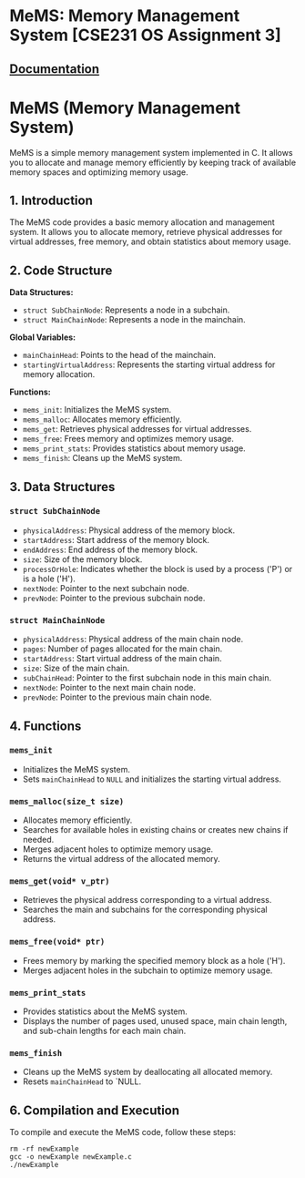 # MeMS: Memory Management System [CSE231 OS Assignment 3]
[Documentation](https://docs.google.com/document/d/1Gs9kC3187lLrinvK1SueTc8dHCJ0QP43eRlrCRlXiCY/edit?usp=sharing)
---

# MeMS (Memory Management System)

MeMS is a simple memory management system implemented in C. It allows you to allocate and manage memory efficiently by keeping track of available memory spaces and optimizing memory usage.

## 1. Introduction
The MeMS code provides a basic memory allocation and management system. It allows you to allocate memory, retrieve physical addresses for virtual addresses, free memory, and obtain statistics about memory usage.

## 2. Code Structure
**Data Structures:**
- `struct SubChainNode`: Represents a node in a subchain.
- `struct MainChainNode`: Represents a node in the mainchain.

**Global Variables:**
- `mainChainHead`: Points to the head of the mainchain.
- `startingVirtualAddress`: Represents the starting virtual address for memory allocation.

**Functions:**
- `mems_init`: Initializes the MeMS system.
- `mems_malloc`: Allocates memory efficiently.
- `mems_get`: Retrieves physical addresses for virtual addresses.
- `mems_free`: Frees memory and optimizes memory usage.
- `mems_print_stats`: Provides statistics about memory usage.
- `mems_finish`: Cleans up the MeMS system.

## 3. Data Structures
### `struct SubChainNode`
- `physicalAddress`: Physical address of the memory block.
- `startAddress`: Start address of the memory block.
- `endAddress`: End address of the memory block.
- `size`: Size of the memory block.
- `processOrHole`: Indicates whether the block is used by a process ('P') or is a hole ('H').
- `nextNode`: Pointer to the next subchain node.
- `prevNode`: Pointer to the previous subchain node.

### `struct MainChainNode`
- `physicalAddress`: Physical address of the main chain node.
- `pages`: Number of pages allocated for the main chain.
- `startAddress`: Start virtual address of the main chain.
- `size`: Size of the main chain.
- `subChainHead`: Pointer to the first subchain node in this main chain.
- `nextNode`: Pointer to the next main chain node.
- `prevNode`: Pointer to the previous main chain node.

## 4. Functions
### `mems_init`
- Initializes the MeMS system.
- Sets `mainChainHead` to `NULL` and initializes the starting virtual address.

### `mems_malloc(size_t size)`
- Allocates memory efficiently.
- Searches for available holes in existing chains or creates new chains if needed.
- Merges adjacent holes to optimize memory usage.
- Returns the virtual address of the allocated memory.

### `mems_get(void* v_ptr)`
- Retrieves the physical address corresponding to a virtual address.
- Searches the main and subchains for the corresponding physical address.

### `mems_free(void* ptr)`
- Frees memory by marking the specified memory block as a hole ('H').
- Merges adjacent holes in the subchain to optimize memory usage.

### `mems_print_stats`
- Provides statistics about the MeMS system.
- Displays the number of pages used, unused space, main chain length, and sub-chain lengths for each main chain.

### `mems_finish`
- Cleans up the MeMS system by deallocating all allocated memory.
- Resets `mainChainHead` to `NULL.

## 6. Compilation and Execution
To compile and execute the MeMS code, follow these steps:

```shell
rm -rf newExample
gcc -o newExample newExample.c
./newExample


